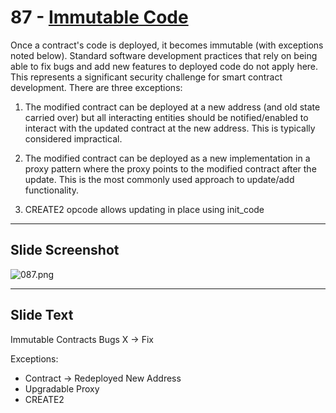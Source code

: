 # 87 - [Immutable Code](Immutable%20Code.md)

Once a contract's code is deployed, it becomes immutable (with exceptions noted below). Standard software development practices that rely on being able to fix bugs and add new features to deployed code do not apply here. This represents a significant security challenge for smart contract development. There are three exceptions:

1. The modified contract can be deployed at a new address (and old state carried over) but all interacting entities should be notified/enabled to interact with the updated contract at the new address. This is typically considered impractical.
    
2. The modified contract can be deployed as a new implementation in a proxy pattern where the proxy points to the modified contract after the update. This is the most commonly used approach to update/add functionality.
    
3. CREATE2 opcode allows updating in place using init_code

___
## Slide Screenshot
![087.png](../images/ethereum101/087.png)
___
## Slide Text
Immutable Contracts
Bugs X ->  Fix

Exceptions:
- Contract -> Redeployed New Address
- Upgradable Proxy
- CREATE2

 

